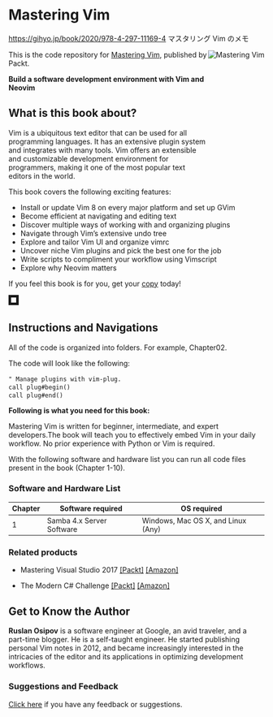 # Mastering Vim

https://gihyo.jp/book/2020/978-4-297-11169-4
マスタリング Vim のメモ

<a href="https://www.packtpub.com/application-development/mastering-vim?utm_source=github&utm_medium=repository&utm_campaign=9781789341096"><img src="https://www.packtpub.com/sites/default/files/cover_11044.png" alt="Mastering Vim" height="256px" align="right"></a>

This is the code repository for [Mastering Vim](https://www.packtpub.com/application-development/mastering-vim?utm_source=github&utm_medium=repository&utm_campaign=9781789341096), published by Packt.

**Build a software development environment with Vim and Neovim**

## What is this book about?

Vim is a ubiquitous text editor that can be used for all programming languages. It has an extensive plugin system and integrates with many tools. Vim offers an extensible and customizable development environment for programmers, making it one of the most popular text editors in the world.

This book covers the following exciting features:

<ul>
  <li>Install or update Vim 8 on every major platform and set up GVim </li>
  <li>Become efficient at navigating and editing text </li>
  <li>Discover multiple ways of working with and organizing plugins </li>
  <li>Navigate through Vim’s extensive undo tree </li>
  <li>Explore and tailor Vim UI and organize vimrc </li>
  <li>Uncover niche Vim plugins and pick the best one for the job </li>
  <li>Write scripts to compliment your workflow using Vimscript </li>
  <li>Explore why Neovim matters </li>
</ul>

If you feel this book is for you, get your [copy](https://www.amazon.com/dp/1789341094) today!

<a href="https://www.packtpub.com/?utm_source=github&utm_medium=banner&utm_campaign=GitHubBanner"><img src="https://raw.githubusercontent.com/PacktPublishing/GitHub/master/GitHub.png" 
alt="https://www.packtpub.com/" border="5" /></a>

## Instructions and Navigations

All of the code is organized into folders. For example, Chapter02.

The code will look like the following:

```
" Manage plugins with vim-plug.
call plug#begin()
call plug#end()
```

**Following is what you need for this book:**

Mastering Vim is written for beginner, intermediate, and expert developers.The book will teach you to effectively embed Vim in your daily workflow. No prior experience with Python or Vim is required.

With the following software and hardware list you can run all code files present in the book (Chapter 1-10).

### Software and Hardware List

| Chapter | Software required         | OS required                        |
| ------- | ------------------------- | ---------------------------------- |
| 1       | Samba 4.x Server Software | Windows, Mac OS X, and Linux (Any) |

### Related products

- Mastering Visual Studio 2017 [[Packt]](https://india.packtpub.com/in/application-development/mastering-visual-studio-2017?utm_source=github&utm_medium=repository&utm_campaign=) [[Amazon]](https://www.amazon.com/dp/1787281906)

- The Modern C# Challenge [[Packt]](https://india.packtpub.com/in/application-development/modern-c-challenge-0?utm_source=github&utm_medium=repository&utm_campaign=) [[Amazon]](https://www.amazon.com/dp/1789535425)

## Get to Know the Author

**Ruslan Osipov** is a software engineer at Google, an avid traveler, and a part-time blogger. He is a self-taught engineer. He started publishing personal Vim notes in 2012, and became increasingly interested in the intricacies of the editor and its applications in optimizing development workflows.

### Suggestions and Feedback

[Click here](https://docs.google.com/forms/d/e/1FAIpQLSdy7dATC6QmEL81FIUuymZ0Wy9vH1jHkvpY57OiMeKGqib_Ow/viewform) if you have any feedback or suggestions.
